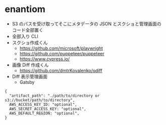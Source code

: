 # enantiom

- S3 のパスを受け取ってそこにメタデータの JSON とスクショと管理画面のコード全部置く
- 全部入り CLI
- スクショ作成くん
  - https://github.com/microsoft/playwright
  - https://github.com/puppeteer/puppeteer
  - https://www.cypress.io/
- 画像 Diff 作成くん
  - https://github.com/dmtrKovalenko/odiff
- Diff 表示管理画面
  - Gatsby

```json5
{
  "artifact_path": "./path/to/directory or s3://bucket/path/to/directory",
  AWS_ACCESS_KEY_ID: "optional",
  AWS_SECRET_ACCESS_KEY: "optional",
  AWS_DEFAULT_REGION: "optional",
}
```
